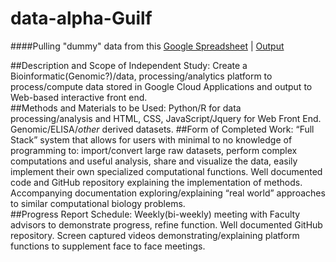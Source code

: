 # data-alpha-Guilf
####Pulling "dummy" data from this [Google Spreadsheet](https://docs.google.com/spreadsheets/d/1u54y6qETcyBdpQM1dJblD_F3TSeZ_qD7RPs5Ne2fPzk/pubhtml?gid=0&single=true "Input Sheet") | [Output](https://docs.google.com/spreadsheets/d/1u54y6qETcyBdpQM1dJblD_F3TSeZ_qD7RPs5Ne2fPzk/pubhtml?gid=1128971629&single=true "Output Sheet")

##Description and Scope of Independent Study:
Create a Bioinformatic(Genomic?)/data, processing/analytics platform to process/compute data stored in Google Cloud Applications and output to Web-based interactive front end.  
##Methods and Materials to be Used:
Python/R for data processing/analysis and HTML, CSS, JavaScript/Jquery for Web Front End. Genomic/ELISA/*other* derived datasets. 
##Form of Completed Work:
“Full Stack” system that allows for users with minimal to no knowledge of programming to: import/convert large raw datasets, perform complex computations and useful analysis, share and visualize the data, easily implement their own specialized computational functions. Well documented code and GitHub repository explaining the implementation of methods. Accompanying documentation exploring/explaining “real world” approaches to similar computational biology problems.     
##Progress Report Schedule:
Weekly(bi-weekly) meeting with Faculty advisors to demonstrate progress, refine function. Well documented GitHub repository. Screen captured videos demonstrating/explaining platform functions to supplement face to face meetings.


  

